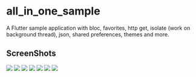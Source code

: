 # all_in_one_sample

A Flutter sample application with bloc, favorites, http get, isolate (work on background thread), json, shared preferences, themes and more.

## ScreenShots
![](/Screenshot_1605032675.png)
![](/Screenshot_1605032682.png)
![](/Screenshot_1605032696.png)
![](/Screenshot_1605032702.png)
![](/Screenshot_1605032712.png)
![](/Screenshot_1605032717.png)
![](/Screenshot_1605032728.png)
